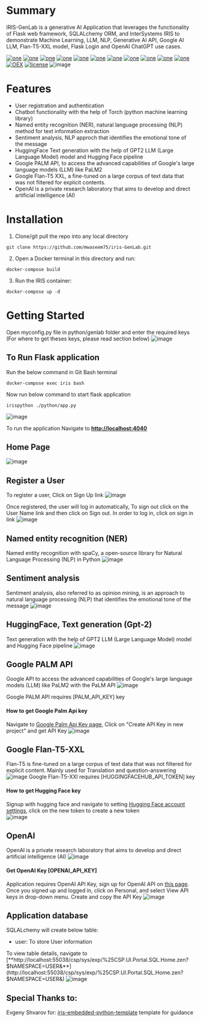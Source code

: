# Summary
IRIS-GenLab is a generative AI Application that leverages the functionality of Flask web framework, SQLALchemy ORM, and InterSystems IRIS to demonstrate Machine Learning, LLM, NLP, Generative AI API, Google AI LLM, Flan-T5-XXL model, Flask Login and OpenAI ChatGPT use cases.

[![one](https://img.shields.io/badge/Platform-InterSystems%20IRIS-blue)](https://www.intersystems.com/data-platform/) [![one](https://img.shields.io/badge/WebFrameWork-Flask-Orange)](https://flask.palletsprojects.com/en/2.3.x/) [![one](https://img.shields.io/badge/ORM-SQLAlchemy-teal)](https://www.sqlalchemy.org/) [![one](https://img.shields.io/badge/Authentication-Flask%20Login-yellow)](https://flask-login.readthedocs.io/en/latest/) [![one](https://img.shields.io/badge/ChatBot-PyTorch-Maroon)](https://pytorch.org/) [![one](https://img.shields.io/badge/NLP-spaCy-Salmon)](https://spacy.io/) [![one](https://img.shields.io/badge/Pipeline-Hugging%20Face-yellow)](https://huggingface.co/) [![one](https://img.shields.io/badge/LLM-GPT2-Purple)](https://huggingface.co/gpt2) [![one](https://img.shields.io/badge/Generative%20AI%20API-PALM-blue)](https://developers.generativeai.google/)  [![one](https://img.shields.io/badge/Google%20AI%20LLM-FLAN%20T5%20XXL-Cyan)](https://huggingface.co/google/flan-t5-xxl) [![one](https://img.shields.io/badge/OpenAI-ChatGPT-yellow)](https://openai.com/) [![OEX](https://img.shields.io/badge/Available%20on-Intersystems%20Open%20Exchange-00b2a9.svg)](https://github.com/mwaseem75/iris-GenLab/blob/master/LICENSE) [![license](https://img.shields.io/badge/License-Apache%202.0-blue.svg)](https://github.com/mwaseem75/iris-GenLab/blob/master/LICENSE)
![image](https://github.com/mwaseem75/iris-GenLab/assets/18219467/2717f704-a1d7-4e2c-9a48-609469c41cec)

# Features
* User registration and authentication
* Chatbot functionality with the help of Torch (python machine learning library)
* Named entity recognition (NER), natural language processing (NLP) method for text information extraction
* Sentiment analysis, NLP approch that identifies the emotional tone of the message 
* HuggingFace Text generation with the help of GPT2 LLM (Large Language Model) model and Hugging Face pipeline
* Google PALM API, to access the advanced capabilities of Google's large language models (LLM) like PaLM2
* Google Flan-T5 XXL, a fine-tuned on a large corpus of text data that was not filtered for explicit contents.
* OpenAI is a private research laboratory that aims to develop and direct artificial intelligence (AI)

# Installation
1. Clone/git pull the repo into any local directory

```
git clone https://github.com/mwaseem75/iris-GenLab.git
```

2. Open a Docker terminal in this directory and run:

```
docker-compose build
```

3. Run the IRIS container:

```
docker-compose up -d 
```

# Getting Started 
Open myconfig.py file in python/genlab folder and enter the required keys (For where to get theses keys, please read section below)
![image](https://github.com/mwaseem75/iris-GenLab/assets/18219467/ac91af95-d307-4269-896b-441c1fcbd8ab)


## To Run Flask application
Run the below command in Git Bash terminal
```
docker-compose exec iris bash
```
Now run below command to start flask application
```
irispython ./python/app.py
```
![image](https://github.com/mwaseem75/iris-GenLab/assets/18219467/57c75351-2405-4488-b092-ae40d090aa16)


To run the application Navigate to [**http://localhost:4040**](http://localhost:4040) 
## Home Page
![image](https://github.com/mwaseem75/iris-GenLab/assets/18219467/de2c53c6-669f-414a-9939-83ce7e645211)

## Register a User
To register a user, Click on Sign Up link
![image](https://github.com/mwaseem75/iris-GenLab/assets/18219467/4ed2fb6b-3da6-4c65-b791-b40c5e7c9280)

Once registered, the user will log in automatically, To sign out click on the User Name link and then click on Sign out.
In order to log in, click on sign in link
![image](https://github.com/mwaseem75/iris-GenLab/assets/18219467/83e0776c-2c87-4a6e-adf4-141065db0451)


## Named entity recognition (NER)
Named entity recognition with spaCy, a open-source library for Natural Language Processing (NLP) in Python
![image](https://github.com/mwaseem75/iris-GenLab/assets/18219467/03116a37-e6e9-4029-adb8-e8ccab8985cf)


## Sentiment analysis
Sentiment analysis, also referred to as opinion mining, is an approach to natural language processing (NLP) that identifies the emotional tone of the message
![image](https://github.com/mwaseem75/iris-GenLab/assets/18219467/46779e19-426e-4bda-97ca-9c3b89cd00b7)


## HuggingFace, Text generation (Gpt-2)
Text generation with the help of GPT2 LLM (Large Language Model) model and Hugging Face pipeline
![image](https://github.com/mwaseem75/iris-GenLab/assets/18219467/92b75591-2e63-4e6a-ab26-1f3d67814fee)


## Google PALM API
Google API to access the advanced capabilities of Google's large language models (LLM) like PaLM2 with the PaLM API
![image](https://github.com/mwaseem75/iris-GenLab/assets/18219467/a84e6c1f-8cd2-457e-ba85-e229f6f82f82)

Google PALM API requires [PALM_API_KEY] key
#### How to get Google Palm Api key
Navigate to [Google Palm Api Key page](https://makersuite.google.com/app/apikey), Click on "Create API Key in new project" and get API Key
![image](https://github.com/mwaseem75/iris-GenLab/assets/18219467/1f0af75b-d24e-49fa-abb1-19b0dba5d4eb)

## Google Flan-T5-XXL
Flan-T5 is fine-tuned on a large corpus of text data that was not filtered for explicit content. Mainly used for Translation and question-answering
![image](https://github.com/mwaseem75/iris-GenLab/assets/18219467/06e9a45e-a073-4c66-a008-298433ceaad8)
Google Flan-T5-XXl requires [HUGGINGFACEHUB_API_TOKEN] key
#### How to get Hugging Face key
Signup with hugging face and navigate to setting [Hugging Face account settings](https://huggingface.co/settings/tokens), click on the new token to create a new token  
![image](https://github.com/mwaseem75/iris-GenLab/assets/18219467/7f57876e-4ef4-4ef9-8474-da056b1c8e78)


## OpenAI
OpenAI is a private research laboratory that aims to develop and direct artificial intelligence (AI)
![image](https://github.com/mwaseem75/iris-GenLab/assets/18219467/b577c5e1-d59a-4d8c-a27e-10be8894382c)
#### Get OpenAI Key [OPENAI_API_KEY]
Application requires OpenAI API Key, sign up for OpenAI API on [this page](https://platform.openai.com/account/api-keys). Once you signed up and logged in, click on Personal, and select View API keys in drop-down menu. Create and copy the API Key
![image](https://github.com/mwaseem75/irisChatGPT/assets/18219467/7e7c7880-b9ac-4a60-9ec9-289dd2375a73)



## Application database
SQLALchemy will create below table:

* user: To store User information

To view table details, navigate to 
[**http://localhost:55038/csp/sys/exp/%25CSP.UI.Portal.SQL.Home.zen?$NAMESPACE=USER&**](http://localhost:55038/csp/sys/exp/%25CSP.UI.Portal.SQL.Home.zen?$NAMESPACE=USER&)
![image](https://github.com/mwaseem75/iris-GenLab/assets/18219467/a4d5d474-65eb-4026-a59b-7727fe7c592d)



## Special Thanks to:
Evgeny Shvarov for: [iris-embedded-python-template](https://openexchange.intersystems.com/package/iris-embedded-python-template) template for guidance
